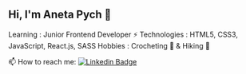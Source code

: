 ## Hi, I'm Aneta Pych 👋

Learning : Junior Frontend Developer ⚡
Technologies : HTML5, CSS3, JavaScript, React.js, SASS
Hobbies : Crocheting 🧶 & Hiking 🌄

📫 How to reach me:  [![Linkedin Badge](https://img.shields.io/badge/-Aneta_Pych-blue?style=flat-square&logo=Linkedin&logoColor=white&link=https://www.linkedin.com/in/aneta-pych-516629209//)](https://www.linkedin.com/in/aneta-pych-516629209/)


